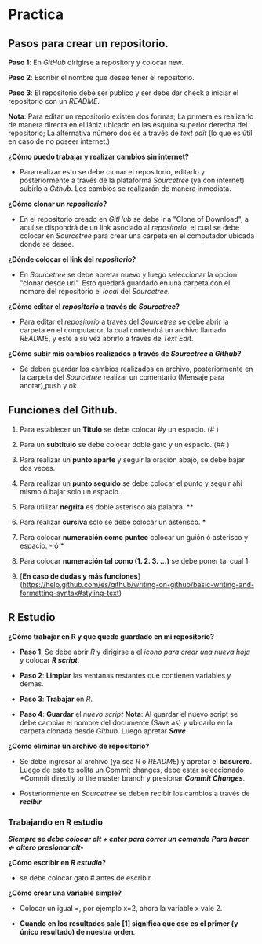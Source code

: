 # Practica

## Pasos para crear un repositorio.

**Paso 1**: En *GitHub* dirigirse a repository y colocar new.

**Paso 2**: Escribir el nombre que desee tener el repositorio.

**Paso 3**: El repositorio debe ser publico y ser debe dar check a iniciar el repositorio con 
un *README*.

**Nota**:  Para editar un repositorio existen dos formas; La primera es realizarlo de manera directa en el lápiz ubicado en las esquina superior derecha del repositorio; La alternativa número dos es a través de *text edit* (lo que es útil en caso de no poseer internet.)

**¿Cómo puedo trabajar y realizar cambios sin internet?**
- Para realizar esto se debe clonar el repositorio, editarlo y posteriormente a través de la plataforma *Sourcetree* (ya con internet) subirlo a *Github*. Los cambios se realizarán de manera inmediata.
 
**¿Cómo clonar un *repositorio*?** 

- En el repositorio creado en *GitHub* se debe ir a "Clone of Download", a aquí se dispondrá de un link asociado al *repositorio*, el cual se debe colocar en *Sourcetree* para crear una carpeta en el computador ubicada donde se desee. 

**¿Dónde colocar el link del *repositorio*?**
- En *Sourcetree* se debe apretar nuevo y luego seleccionar la opción "clonar desde url". Esto quedará guardado en una carpeta con el nombre del repositorio el *local* del *Sourcetree*.

**¿Cómo editar el *repositorio* a través de *Sourcetree*?**
- Para editar el *repositorio* a través del *Sourcetree* se debe abrir la carpeta en el computador, la cual contendrá un archivo llamado *README*, y este a su vez abrirlo a través de *Text Edit*. 

**¿Cómo subir mis cambios realizados a través de *Sourcetree* a *Github*?**
- Se deben guardar los cambios realizados en archivo, posteriormente en la carpeta del *Sourcetree* realizar un comentario (Mensaje para anotar),push y ok.

## Funciones del Github.

1. Para establecer un **Titulo** se debe colocar #y un espacio. (# )

2. Para un **subtitulo** se debe colocar doble gato y un espacio. (## )

3. Para realizar un **punto aparte** y seguir la oración abajo, se debe bajar dos veces.

4. Para realizar un **punto seguido** se debe colocar el punto y seguir ahí mismo ó bajar solo un espacio.

5. Para utilizar **negrita** es doble asterisco ala palabra. ** 

6. Para realizar **cursiva** solo se debe colocar un asterisco. *

7. Para colocar **numeración como punteo** colocar un guión ó asterisco y espacio. - ó *

8. Para colocar **numeración tal como (1. 2. 3. ...)** se debe poner tal cual 1.

9. [**En caso de dudas y más funciones**] (https://help.github.com/es/github/writing-on-github/basic-writing-and-formatting-syntax#styling-text)

## R Estudio

**¿Cómo trabajar en R y que quede guardado en mi repositorio?**

- **Paso 1**: Se debe abrir *R* y dirigirse a el *icono para crear una nueva hoja* y colocar ***R script***.

- **Paso 2**: **Limpiar** las ventanas restantes que contienen variables y demas.

- **Paso 3**: **Trabajar** en *R*.

- **Paso 4**: **Guardar** el *nuevo script*
 **Nota**: Al guardar el nuevo script se debe cambiar el nombre del documente (Save as) y ubicarlo en la carpeta clonada desde *Github*. Luego apretar ***Save*** 

**¿Cómo eliminar un archivo de repositorio?**

- Se debe ingresar al archivo (ya sea *R* o *README*) y apretar el **basurero**. Luego de esto te solita un Commit changes, debe estar seleccionado *Commit directly to the master branch y presionar ***Commit Changes***.

- Posteriormente en *Sourcetree* se deben recibir los cambios a través de ***recibir***

### Trabajando en R estudio

***Siempre se debe colocar alt + enter para correr un comando*** 
***Para hacer <- altero presionar alt-***

**¿Cómo escribir en *R estudio*?**

- se debe colocar gato # antes de escribir.

**¿Cómo crear una variable simple?**

- Colocar un igual =, por ejemplo x=2, ahora la variable x vale 2. 

- **Cuando en los resultados sale [1] significa que ese es el primer (y único resultado) de nuestra orden**. 

